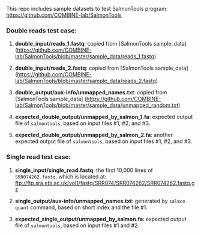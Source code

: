 This repo includes sample datasets to test SalmonTools program:
https://github.com/COMBINE-lab/SalmonTools

### Double reads test case:

1. **double_input/reads_1.fastq**: copied from [SalmonTools sample_data]
(https://github.com/COMBINE-lab/SalmonTools/blob/master/sample_data/reads_1.fastq)

2. **double_input/reads_2.fastq**: copied from [SalmonTools sample_data]
(https://github.com/COMBINE-lab/SalmonTools/blob/master/sample_data/reads_2.fastq)

3. **double_output/aux-info/unmapped_names.txt**: copied from [SalmonTools sample_data]
(https://github.com/COMBINE-lab/SalmonTools/blob/master/sample_data/unmapped_random.txt)

4. **expected_double_output/unmapped_by_salmon_1.fa**:
expected output file of `salmontools`, based on input files #1, #2, and #3.

5. **expected_double_output/unmapped_by_salmon_2.fa**:
another expected output file of `salmontools`, based on input files #1, #2, and #3.

### Single read test case:

1. **single_input/single_read.fastq**:
the first 10,000 lines of `SRR074262.fastq`, which is located at:
ftp://ftp.sra.ebi.ac.uk/vol1/fastq/SRR074/SRR074262/SRR074262.fastq.gz

2. **single_output/aux-info/unmapped_names.txt**:
generated by `salmon quant` command, based on short index and the file #1.

3. **expected_single_output/unmapped_by_salmon.fa**:
expected output file of `salmontools`, based on input files #1 and #2.
